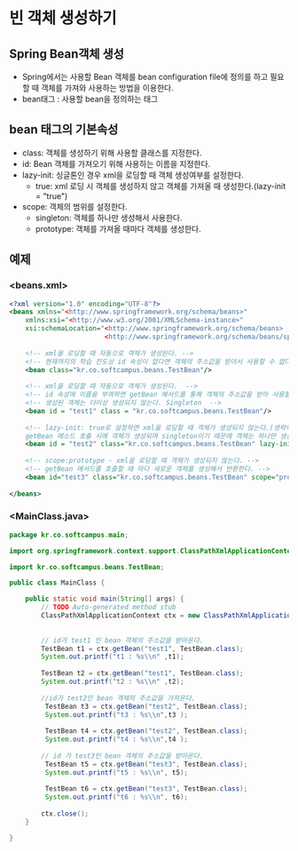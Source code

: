 # 빈 객체 생성하기



## Spring Bean객체 생성

- Spring에서는 사용할 Bean 객체를 bean configuration file에 정의를 하고 필요할 때 객체를 가져와 사용하는 방법을 이용한다.
- bean태그 : 사용할 bean을 정의하는 태그



## bean 태그의 기본속성

- class: 객체를 생성하기 위해 사용할 클래스를 지정한다.
- id: Bean 객체를 가져오기 위해 사용하는 이름을 지정한다.
- lazy-init: 싱글톤인 경우 xml을 로딩할 때 객체 생성여부를 설정한다.
  - true: xml 로딩 시 객체를 생성하지 않고 객체를 가져올 때 생성한다.(lazy-init = "true")
- scope: 객체의 범위를 설정한다.
  - singleton: 객체를 하나만 생성해서 사용한다.
  - prototype: 객체를 가져올 때마다 객체를 생성한다.

## 예제

### <beans.xml>

```xml
<?xml version="1.0" encoding="UTF-8"?>
<beans xmlns="<http://www.springframework.org/schema/beans>"
	xmlns:xsi="<http://www.w3.org/2001/XMLSchema-instance>"
	xsi:schemaLocation="<http://www.springframework.org/schema/beans>
						<http://www.springframework.org/schema/beans/spring-beans.xsd>">
		
	<!-- xml을 로딩할 때 자동으로 객체가 생성된다. -->
	<!-- 현재까지의 학습 진도상 id 속성이 없다면 객체의 주소값을 받아서 사용할 수 없다. -->				
	<bean class="kr.co.softcampus.beans.TestBean"/>
	
	<!-- xml을 로딩할 때 자동으로 객체가 생성된다.  -->
	<!-- id 속성에 이름을 부여하면 getBean 메서드를 통해 객체의 주소값을 받아 사용할 수 있다. -->
	<!-- 생성된 객체는 더이상 생성되지 않는다. Singleton  -->
	<bean id = "test1" class = "kr.co.softcampus.beans.TestBean"/> 
	
	<!-- lazy-init: true로 설정하면 xml을 로딩할 때 객체가 생성되지 않는다.(생략하면  false) 
	getBean 메소드 호출 시에 객체가 생성되며 singleton이기 때문에 객체는 하나만 생성된다. -->
	<bean id = "test2" class="kr.co.softcampus.beans.TestBean" lazy-init = "true"/>
	
	<!-- scope:prototype - xml을 로딩할 때 객체가 생성되지 않는다. -->
	<!-- getBean 메서드를 호출할 때 마다 새로운 객체를 생성해서 반환한다. -->
	<bean id="test3" class="kr.co.softcampus.beans.TestBean" scope="prototype"/>
						
</beans>
```



### <MainClass.java>

```java
package kr.co.softcampus.main;

import org.springframework.context.support.ClassPathXmlApplicationContext;

import kr.co.softcampus.beans.TestBean;

public class MainClass {

	public static void main(String[] args) {
		// TODO Auto-generated method stub
		ClassPathXmlApplicationContext ctx = new ClassPathXmlApplicationContext("kr/co/softcampus/config/beans.xml");
		
		
		// id가 test1 인 bean 객체의 주소값을 받아온다.
		TestBean t1 = ctx.getBean("test1", TestBean.class);
		System.out.printf("t1 : %s\\n" ,t1);
		
		TestBean t2 = ctx.getBean("test1", TestBean.class);
		System.out.printf("t2 : %s\\n" ,t2);
		
		//id가 test2인 bean 객체의 주소값을 가져온다.
		 TestBean t3 = ctx.getBean("test2", TestBean.class);
		 System.out.printf("t3 : %s\\n",t3 );
				 
		 TestBean t4 = ctx.getBean("test2", TestBean.class);
		 System.out.printf("t4 : %s\\n",t4 );
		 
		// id 가 test3인 bean 객체의 주소값을 받아온다.
		 TestBean t5 = ctx.getBean("test3", TestBean.class);
		 System.out.printf("t5 : %s\\n", t5);
				 
		 TestBean t6 = ctx.getBean("test3", TestBean.class);
		 System.out.printf("t6 : %s\\n", t6);
		 
		ctx.close();
	}

}
```